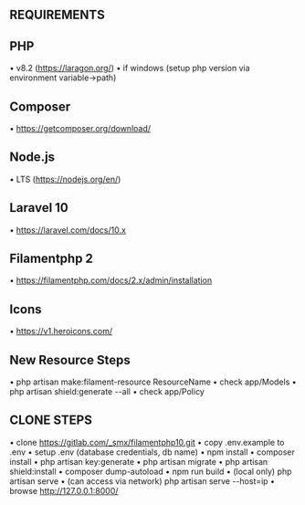 


## REQUIREMENTS

## PHP
•	v8.2 (https://laragon.org/)
•	if windows (setup php version via environment variable->path)

## Composer
•	https://getcomposer.org/download/


## Node.js
•	LTS (https://nodejs.org/en/)

## Laravel 10
•	https://laravel.com/docs/10.x

## Filamentphp 2
•	https://filamentphp.com/docs/2.x/admin/installation

## Icons
• https://v1.heroicons.com/


## New Resource Steps
•	php artisan make:filament-resource ResourceName
•	check app/Models
•	php artisan shield:generate --all
•	check app/Policy

## CLONE STEPS
•	clone https://gitlab.com/_smx/filamentphp10.git 
•	copy .env.example to .env
•	setup .env (database credentials, db name)
•	npm install
•	composer install
•	php artisan key:generate
•	php artisan migrate
•	php artisan shield:install
•	composer dump-autoload
•	npm run build
•	(local only) php artisan serve
•	(can access via network) php artisan serve --host=ip
•	browse http://127.0.0.1:8000/




